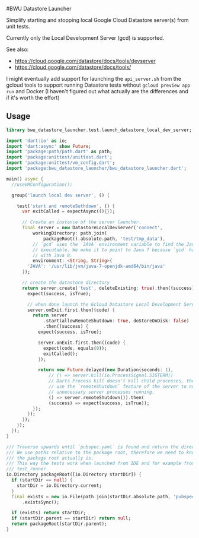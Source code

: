 #BWU Datastore Launcher

Simplify starting and stopping local Google Cloud Datastore server(s) from unit 
tests.

Currently only the Local Development Server (gcd) is supported.

See also: 

- https://cloud.google.com/datastore/docs/tools/devserver  
- https://cloud.google.com/datastore/docs/tools/
  
I might eventually add support for launching the `api_server.sh` 
from the gcloud tools to support running Datastore tests without 
`gcloud preview app run` and Docker (I haven't figured out what actually are 
the differences and if it's worth the effort)

## Usage

```Dart
library bwu_datastore_launcher.test.launch_datastore_local_dev_server;

import 'dart:io' as io;
import 'dart:async' show Future;
import 'package:path/path.dart' as path;
import 'package:unittest/unittest.dart';
import 'package:unittest/vm_config.dart';
import 'package:bwu_datastore_launcher/bwu_datastore_launcher.dart';

main() async {
  //useVMConfiguration();

  group('launch local dev server', () {

    test('start and remoteSuthdown', () {
      var exitCalled = expectAsync((){});

      // Create an instance of the server launcher.
      final server = new DatastoreLocalDevServer('connect',
          workingDirectory: path.join(
              packageRoot().absolute.path, 'test/tmp_data'),
          // `gcd` uses the `JAVA` environment variable to find the Java
          // executable. We make it to point to Java 7 because `gcd` has issues
          // with Java 8.
          environment: <String, String>{
        'JAVA': '/usr/lib/jvm/java-7-openjdk-amd64/bin/java'
      });

      // create the datastore directory
      return server.create('test', deleteExisting: true).then((success) {
        expect(success, isTrue);

        // when done launch the Gcloud Datastore Local Development Server
        server.onExit.first.then((code) {
          return server
              .start(allowRemoteShutdown: true, doStoreOnDisk: false)
              .then((success) {
            expect(success, isTrue);

            server.onExit.first.then((code) {
              expect(code, equals(0));
              exitCalled();
            });

            return new Future.delayed(new Duration(seconds: 1),
                // () => server.kill(io.ProcessSignal.SIGTERM))
                // Darts Process kill doesn't kill child processes, therefore we
                // use the `remoteShutdown` feature of the server to not keep
                // unnecessary server processes running.
                () => server.remoteShutdown()).then(
                (success) => expect(success, isTrue));
          });
        });
      });
    });
  });
}

/// Traverse upwards until `pubspec.yaml` is found and return the directory path.
/// We use paths relative to the package root, therefore we need to know where
/// the package root actually is.
/// This way the tests work when launched from IDE and for example from
/// test_runner.
io.Directory packageRoot([io.Directory startDir]) {
  if (startDir == null) {
    startDir = io.Directory.current;
  }
  final exists = new io.File(path.join(startDir.absolute.path, 'pubspec.yaml'))
      .existsSync();

  if (exists) return startDir;
  if (startDir.parent == startDir) return null;
  return packageRoot(startDir.parent);
}
```

